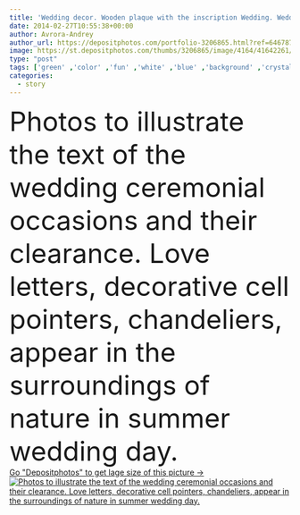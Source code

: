 ```yaml
---
title: 'Wedding decor. Wooden plaque with the inscription Wedding. Wedding on a plate green background and a fountain. Wedding decorations are beautiful. Summer wedding celebration.'
date: 2014-02-27T10:55:38+00:00
author: Avrora-Andrey
author_url: https://depositphotos.com/portfolio-3206865.html?ref=64678756
image: https://st.depositphotos.com/thumbs/3206865/image/4164/41642261/api_thumb_450.jpg?forcejpeg=true
type: "post"
tags: ['green' ,'color' ,'fun' ,'white' ,'blue' ,'background' ,'crystal' ,'luxury' ,'sky' ,'celebration' ,'day' ,'decoration' ,'holiday' ,'business' ,'decor' ,'elegance' ,'love' ,'party' ,'romance' ,'summer' ,'grass' ,'sun' ,'happiness' ,'nature' ,'flowers' ,'light' ,'wooden' ,'dark' ,'trees' ,'service' ,'wedding' ,'bride' ,'with' ,'letter' ,'decorations' ,'letters' ,'ware' ,'against' ,'story' ,'meeting' ,'reception' ,'place' ,'thing' ,'fountain' ,'inscription' ,'chandelier' ,'do' ,'Holidays' ,'the' ,'photos' ]
categories: 
  - story
---
```

<div aling="center">
            <font size="60"> Photos to illustrate the text of the wedding ceremonial occasions and their clearance. Love letters, decorative cell pointers, chandeliers, appear in the surroundings of nature in summer wedding day.</font>   
</div>
<div>
    <a href='https://st.depositphotos.com/thumbs/3206865/image/4164/41642261/api_thumb_450.jpg?forcejpeg=true?ref=64678756' target=_blank > Go "Depositphotos" to get lage size of this picture ->
        <img href='https://st.depositphotos.com/thumbs/3206865/image/4164/41642261/api_thumb_450.jpg?forcejpeg=true?ref=64678756' src='https://st.depositphotos.com/3206865/4164/i/950/depositphotos_41642261-stock-photo-wedding-decor-wooden-plaque-with.jpg?forcejpeg=true' alt='Photos to illustrate the text of the wedding ceremonial occasions and their clearance. Love letters, decorative cell pointers, chandeliers, appear in the surroundings of nature in summer wedding day.' >
    </a>
</div>
